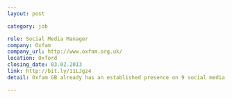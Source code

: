 ```yaml
---
layout: post

category: job

role: Social Media Manager
company: Oxfam
company_url: http://www.oxfam.org.uk/
location: Oxford
closing_date: 03.02.2013
link: http://bit.ly/11LJgz4
detail: Oxfam GB already has an established presence on 9 social media channels and this role is responsible for managing their content and striving for continual optimisation, innovation, testing and reporting to maximise supporter engagement.

---
```

